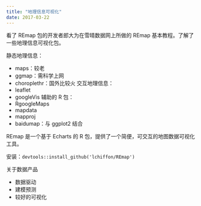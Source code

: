 ```yaml
---
title: "地理信息可视化"
date: 2017-03-22
---
```


看了 REmap 包的开发者郎大为在雪晴数据网上所做的 REmap 基本教程。了解了一些地理信息可视化包。

静态地理信息：
- maps：较老
- ggmap：需科学上网
- choroplethr：国外比较火
交互地理信息：
- leaflet
- googleVis
辅助的 R 包：
- RgoogleMaps
- mapdata
- mapproj
- baidumap：与 ggplot2 结合

REmap 是一个基于 Echarts 的 R 包，提供了一个简便，可交互的地图数据可视化工具。

安装：`devtools::install_github('lchiffon/REmap')`

关于数据产品
- 数据驱动
- 建模预测
- 较好的可视化
